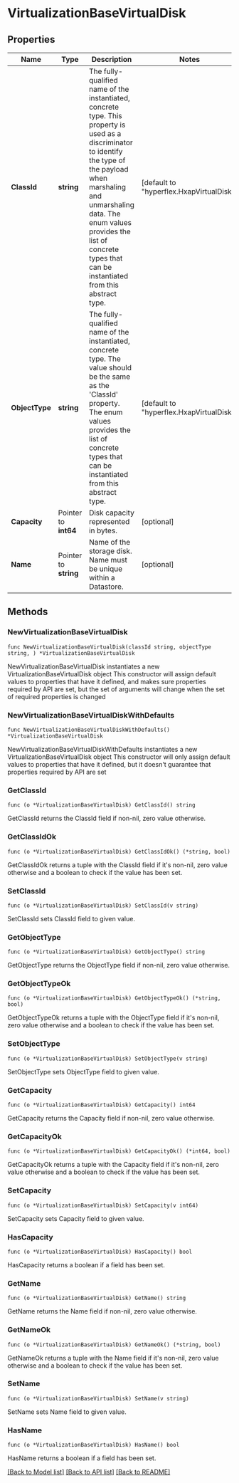 # VirtualizationBaseVirtualDisk

## Properties

Name | Type | Description | Notes
------------ | ------------- | ------------- | -------------
**ClassId** | **string** | The fully-qualified name of the instantiated, concrete type. This property is used as a discriminator to identify the type of the payload when marshaling and unmarshaling data. The enum values provides the list of concrete types that can be instantiated from this abstract type. | [default to "hyperflex.HxapVirtualDisk"]
**ObjectType** | **string** | The fully-qualified name of the instantiated, concrete type. The value should be the same as the &#39;ClassId&#39; property. The enum values provides the list of concrete types that can be instantiated from this abstract type. | [default to "hyperflex.HxapVirtualDisk"]
**Capacity** | Pointer to **int64** | Disk capacity represented in bytes. | [optional] 
**Name** | Pointer to **string** | Name of the storage disk. Name must be unique within a Datastore. | [optional] 

## Methods

### NewVirtualizationBaseVirtualDisk

`func NewVirtualizationBaseVirtualDisk(classId string, objectType string, ) *VirtualizationBaseVirtualDisk`

NewVirtualizationBaseVirtualDisk instantiates a new VirtualizationBaseVirtualDisk object
This constructor will assign default values to properties that have it defined,
and makes sure properties required by API are set, but the set of arguments
will change when the set of required properties is changed

### NewVirtualizationBaseVirtualDiskWithDefaults

`func NewVirtualizationBaseVirtualDiskWithDefaults() *VirtualizationBaseVirtualDisk`

NewVirtualizationBaseVirtualDiskWithDefaults instantiates a new VirtualizationBaseVirtualDisk object
This constructor will only assign default values to properties that have it defined,
but it doesn't guarantee that properties required by API are set

### GetClassId

`func (o *VirtualizationBaseVirtualDisk) GetClassId() string`

GetClassId returns the ClassId field if non-nil, zero value otherwise.

### GetClassIdOk

`func (o *VirtualizationBaseVirtualDisk) GetClassIdOk() (*string, bool)`

GetClassIdOk returns a tuple with the ClassId field if it's non-nil, zero value otherwise
and a boolean to check if the value has been set.

### SetClassId

`func (o *VirtualizationBaseVirtualDisk) SetClassId(v string)`

SetClassId sets ClassId field to given value.


### GetObjectType

`func (o *VirtualizationBaseVirtualDisk) GetObjectType() string`

GetObjectType returns the ObjectType field if non-nil, zero value otherwise.

### GetObjectTypeOk

`func (o *VirtualizationBaseVirtualDisk) GetObjectTypeOk() (*string, bool)`

GetObjectTypeOk returns a tuple with the ObjectType field if it's non-nil, zero value otherwise
and a boolean to check if the value has been set.

### SetObjectType

`func (o *VirtualizationBaseVirtualDisk) SetObjectType(v string)`

SetObjectType sets ObjectType field to given value.


### GetCapacity

`func (o *VirtualizationBaseVirtualDisk) GetCapacity() int64`

GetCapacity returns the Capacity field if non-nil, zero value otherwise.

### GetCapacityOk

`func (o *VirtualizationBaseVirtualDisk) GetCapacityOk() (*int64, bool)`

GetCapacityOk returns a tuple with the Capacity field if it's non-nil, zero value otherwise
and a boolean to check if the value has been set.

### SetCapacity

`func (o *VirtualizationBaseVirtualDisk) SetCapacity(v int64)`

SetCapacity sets Capacity field to given value.

### HasCapacity

`func (o *VirtualizationBaseVirtualDisk) HasCapacity() bool`

HasCapacity returns a boolean if a field has been set.

### GetName

`func (o *VirtualizationBaseVirtualDisk) GetName() string`

GetName returns the Name field if non-nil, zero value otherwise.

### GetNameOk

`func (o *VirtualizationBaseVirtualDisk) GetNameOk() (*string, bool)`

GetNameOk returns a tuple with the Name field if it's non-nil, zero value otherwise
and a boolean to check if the value has been set.

### SetName

`func (o *VirtualizationBaseVirtualDisk) SetName(v string)`

SetName sets Name field to given value.

### HasName

`func (o *VirtualizationBaseVirtualDisk) HasName() bool`

HasName returns a boolean if a field has been set.


[[Back to Model list]](../README.md#documentation-for-models) [[Back to API list]](../README.md#documentation-for-api-endpoints) [[Back to README]](../README.md)


